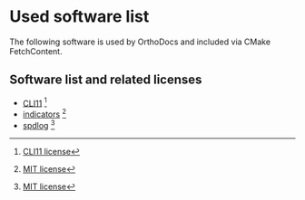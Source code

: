 # Used software list

The following software is used by OrthoDocs and included via CMake FetchContent.

## Software list and related licenses

- [CLI11](https://github.com/CLIUtils/CLI11) [^1]
- [indicators](https://github.com/p-ranav/indicators) [^2]
- [spdlog](https://github.com/gabime/spdlog) [^3]

[^1]: [CLI11 license](https://github.com/CLIUtils/CLI11/blob/main/LICENSE)  
[^2]: [MIT license](https://github.com/p-ranav/indicators/blob/master/LICENSE)  
[^3]: [MIT license](https://github.com/gabime/spdlog/blob/v1.x/LICENSE)  
